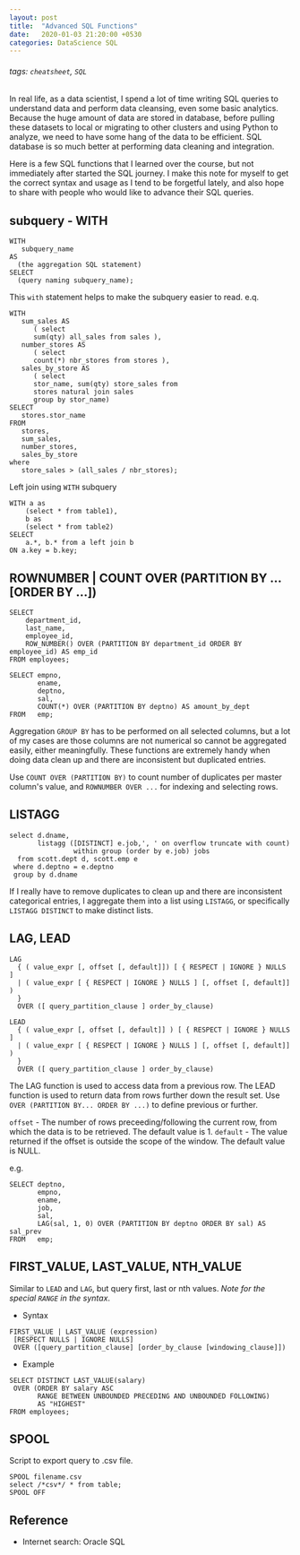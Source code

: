 ```yaml
---
layout: post
title:  "Advanced SQL Functions"
date:   2020-01-03 21:20:00 +0530
categories: DataScience SQL
---
```



###### tags: `cheatsheet`, `SQL`

In real life, as a data scientist, I spend a lot of time writing SQL queries to understand data and perform data cleansing, even some basic analytics. Because the huge amount of data are stored in database, before pulling these datasets to local or migrating to other clusters and using Python to analyze, we need to have some hang of the data to be efficient. SQL database is so much better at performing data cleaning and integration. 

Here is a few SQL functions that I learned over the course, but not immediately after started the SQL journey. I make this note for myself to get the correct syntax and usage as I tend to be forgetful lately, and also hope to share with people who would like to advance their SQL queries.

## subquery - WITH
```
WITH
   subquery_name
AS
  (the aggregation SQL statement)
SELECT
  (query naming subquery_name);
```
This `with` statement helps to make the subquery easier to read.
e.q.
```
WITH
   sum_sales AS
      ( select
      sum(qty) all_sales from sales ),
   number_stores AS
      ( select
      count(*) nbr_stores from stores ),
   sales_by_store AS
      ( select
      stor_name, sum(qty) store_sales from
      stores natural join sales
      group by stor_name)
SELECT
   stores.stor_name
FROM
   stores,
   sum_sales,
   number_stores,
   sales_by_store
where
   store_sales > (all_sales / nbr_stores);
```

Left join using `WITH` subquery
```
WITH a as
    (select * from table1),
    b as 
    (select * from table2)
SELECT 
    a.*, b.* from a left join b
ON a.key = b.key;
```
## ROWNUMBER | COUNT OVER (PARTITION BY ... [ORDER BY ...])
```
SELECT 
    department_id, 
    last_name, 
    employee_id, 
    ROW_NUMBER() OVER (PARTITION BY department_id ORDER BY employee_id) AS emp_id
FROM employees;
```
```
SELECT empno,
       ename,
       deptno,
       sal,
       COUNT(*) OVER (PARTITION BY deptno) AS amount_by_dept
FROM   emp;
```
Aggregation `GROUP BY` has to be performed on all selected columns, but a lot of my cases are those columns are not numerical so cannot be aggregated easily, either meaningfully. These functions are extremely handy when doing data clean up and there are inconsistent but duplicated entries. 

Use `COUNT OVER (PARTITION BY)` to count number of duplicates per master column's value, and `ROWNUMBER OVER ...` for indexing and selecting rows.

## LISTAGG
```
select d.dname,   
       listagg ([DISTINCT] e.job,', ' on overflow truncate with count)     
                within group (order by e.job) jobs  
  from scott.dept d, scott.emp e     
 where d.deptno = e.deptno     
 group by d.dname
```
If I really have to remove duplicates to clean up and there are inconsistent categorical entries, I aggregate them into a list using `LISTAGG`, or specifically `LISTAGG DISTINCT` to make distinct lists.

## LAG, LEAD
```
LAG
  { ( value_expr [, offset [, default]]) [ { RESPECT | IGNORE } NULLS ] 
  | ( value_expr [ { RESPECT | IGNORE } NULLS ] [, offset [, default]] )
  }
  OVER ([ query_partition_clause ] order_by_clause)

LEAD
  { ( value_expr [, offset [, default]] ) [ { RESPECT | IGNORE } NULLS ] 
  | ( value_expr [ { RESPECT | IGNORE } NULLS ] [, offset [, default]] )
  }
  OVER ([ query_partition_clause ] order_by_clause)
```
The LAG function is used to access data from a previous row. The LEAD function is used to return data from rows further down the result set. Use `OVER (PARTITION BY... ORDER BY ...)` to define previous or further.

`offset` - The number of rows preceeding/following the current row, from which the data is to be retrieved. The default value is 1.
`default` - The value returned if the offset is outside the scope of the window. The default value is NULL.

e.g.
```
SELECT deptno,
       empno,
       ename,
       job,
       sal,
       LAG(sal, 1, 0) OVER (PARTITION BY deptno ORDER BY sal) AS sal_prev
FROM   emp;
```
## FIRST_VALUE, LAST_VALUE, NTH_VALUE
Similar to `LEAD` and `LAG`, but query first, last or nth values. *Note for the special `RANGE` in the syntax*.

* Syntax 
```
FIRST_VALUE | LAST_VALUE (expression)
 [RESPECT NULLS | IGNORE NULLS]
 OVER ([query_partition_clause] [order_by_clause [windowing_clause]])
```
* Example

```
SELECT DISTINCT LAST_VALUE(salary)
 OVER (ORDER BY salary ASC
       RANGE BETWEEN UNBOUNDED PRECEDING AND UNBOUNDED FOLLOWING)
       AS "HIGHEST"
FROM employees;
```


## SPOOL
Script to export query to .csv file.
```
SPOOL filename.csv
select /*csv*/ * from table;
SPOOL OFF
```


## Reference
* Internet search: Oracle SQL